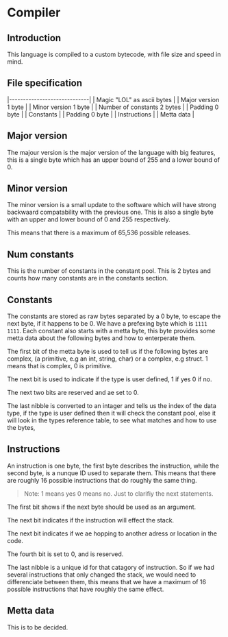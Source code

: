 # Compiler

## Introduction

This language is compiled to a custom bytecode, with file size and speed in mind.

## File specification

|-----------------------------|
| Magic "LOL" as ascii bytes  |
| Major version 1 byte        |
| Minor version 1 byte        |
| Number of constants 2 bytes |
| Padding 0 byte              |
| Constants                   |
| Padding 0 byte              |
| Instructions                |
| Metta data                  |

## Major version

The majour version is the major version of the language with big features, this is a single byte which has an upper bound of 255 and a lower bound of 0.

## Minor version

The minor version is a small update to the software which will have strong backwaard compatability with the previous one. This is also a single byte with an upper and lower bound of 0 and 255 respectively.

This means that there is a maximum of 65,536 possible releases.

## Num constants

This is the number of constants in the constant pool. This is 2 bytes and counts how many constants are in the constants section.

## Constants

The constants are stored as raw bytes separated by a 0 byte, to escape the next byte, if it happens to be 0. We have a prefexing byte which is `1111 1111`. Each constant also starts with a metta byte, this byte provides some metta data about the following bytes and how to enterperate them.

The first bit of the metta byte is used to tell us if the following bytes are complex, (a primitive, e.g an int, string, char) or a complex, e.g struct. 1 means that is complex, 0 is primitive.

The next bit is used to indicate if the type is user defined, 1 if yes 0 if no.

The next two bits are reserved and ae set to 0.

The last nibble is converted to an intager and tells us the index of the data type, if the type is user defined then it will check the constant pool, else it will look in the types reference table, to see what matches and how to use the bytes,

## Instructions

An instruction is one byte, the first byte describes the instruction, while the second byte, is a nunque ID used to separate them. This means that there are roughly 16 possible instructions that do roughly the same thing.

> Note: 1 means yes 0 means no. Just to clarifiy the next statements.

The first bit shows if the next byte should be used as an argument.

The next bit indicates if the instruction will effect the stack.

The next bit indicates if we ae hopping to another adress or location in the code.

The fourth bit is set to 0, and is reserved.

The last nibble is a unique id for that catagory of instruction. So if we had several instructions that only changed the stack, we would need to differenciate between them, this means that we have a maximum of 16 possible instructions that have roughly the same effect.

## Metta data

This is to be decided.

